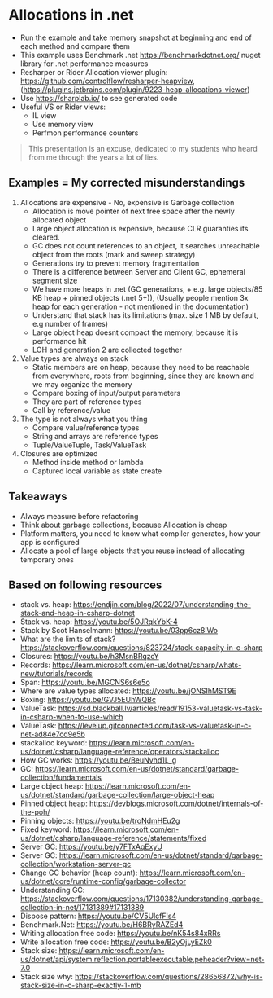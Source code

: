 # Allocations in .net

* Run the example and take memory snapshot at beginning and end of each method and compare them
* This example uses Benchmark .net <https://benchmarkdotnet.org/> nuget library for .net performance measures
* Resharper or Rider Allocation viewer plugin: <https://github.com/controlflow/resharper-heapview>, (<https://plugins.jetbrains.com/plugin/9223-heap-allocations-viewer>)
* Use <https://sharplab.io/> to see generated code
* Useful VS or Rider views:
    * IL view
    * Use memory view
    * Perfmon performance counters

> This presentation is an excuse, dedicated to my students who heard from me through the years a lot of lies.

## Examples = My corrected misunderstandings

1. Allocations are expensive - No, expensive is Garbage collection
   * Allocation is move pointer of next free space after the newly allocated object
   * Large object allocation is expensive, because CLR guaranties its cleared.
   * GC does not count references to an object, it searches unreachable object from the roots (mark and sweep strategy)
   * Generations try to prevent memory fragmentation
   * There is a difference between Server and Client GC, ephemeral segment size
   * We have more heaps in .net (GC generations, + e.g. large objects/85 KB heap + pinned objects (.net 5+)),
     (Usually people mention 3x heap for each generation - not mentioned in the documentation)
   * Understand that stack has its limitations (max. size 1 MB by default, e.g number of frames)
   * Large object heap doesnt compact the memory, because it is performance hit
   * LOH and generation 2 are collected together
2. Value types are always on stack
    * Static members are on heap, because they need to be reachable from everywhere, roots from beginning,
      since they are known and we may organize the memory
    * Compare boxing of input/output parameters
    * They are part of reference types
    * Call by reference/value
3. The type is not always what you thing
    * Compare value/reference types
    * String and arrays are reference types
    * Tuple/ValueTuple, Task/ValueTask
4. Closures are optimized
    * Method inside method or lambda
    * Captured local variable as state create 

## Takeaways

* Always measure before refactoring
* Think about garbage collections, because Allocation is cheap
* Platform matters, you need to know what compiler generates, how your app is configured
* Allocate a pool of large objects that you reuse instead of allocating temporary ones


## Based on following resources

* stack vs. heap: https://endjin.com/blog/2022/07/understanding-the-stack-and-heap-in-csharp-dotnet
* Stack vs. heap: <https://youtu.be/5OJRqkYbK-4>
* Stack by Scot Hanselmann: <https://youtu.be/03pp6cz8lWo>
* What are the limits of stack? https://stackoverflow.com/questions/823724/stack-capacity-in-c-sharp
* Closures: <https://youtu.be/h3MsnBRqzcY>
* Records: https://learn.microsoft.com/en-us/dotnet/csharp/whats-new/tutorials/records
* Span: <https://youtu.be/MGCNS6s6e5o>
* Where are value types allocated: <https://youtu.be/jONSIhMST9E>
* Boxing: <https://youtu.be/GVJ5EUhWQBc>
* ValueTask: <https://sd.blackball.lv/articles/read/19153-valuetask-vs-task-in-csharp-when-to-use-which>
* ValueTask: <https://levelup.gitconnected.com/task-vs-valuetask-in-c-net-ad84e7cd9e5b>
* stackalloc keyword: <https://learn.microsoft.com/en-us/dotnet/csharp/language-reference/operators/stackalloc>
* How GC works: <https://youtu.be/BeuNvhd1L_g>
* GC: <https://learn.microsoft.com/en-us/dotnet/standard/garbage-collection/fundamentals>
* Large object heap: <https://learn.microsoft.com/en-us/dotnet/standard/garbage-collection/large-object-heap>
* Pinned object heap: <https://devblogs.microsoft.com/dotnet/internals-of-the-poh/>
* Pinning objects: <https://youtu.be/troNdmHEu2g>
* Fixed keyword: <https://learn.microsoft.com/en-us/dotnet/csharp/language-reference/statements/fixed>
* Server GC: <https://youtu.be/y7FTxAqExyU>
* Server GC: <https://learn.microsoft.com/en-us/dotnet/standard/garbage-collection/workstation-server-gc>
* Change GC behavior (heap count): <https://learn.microsoft.com/en-us/dotnet/core/runtime-config/garbage-collector>
* Understanding GC: <https://stackoverflow.com/questions/17130382/understanding-garbage-collection-in-net/17131389#17131389>
* Dispose pattern: <https://youtu.be/CV5UlcfFls4>
* Benchmark.Net: <https://youtu.be/H6BRyRAZEd4>
* Writing allocation free code: <https://youtu.be/nK54s84xRRs>
* Write allocation free code: <https://youtu.be/B2yOjLyEZk0>
* Stack size: <https://learn.microsoft.com/en-us/dotnet/api/system.reflection.portableexecutable.peheader?view=net-7.0>
* Stack size why: <https://stackoverflow.com/questions/28656872/why-is-stack-size-in-c-sharp-exactly-1-mb>